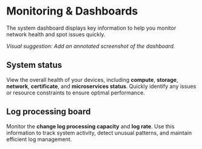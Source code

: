 # Monitoring & Dashboards

The system dashboard displays key information to help you monitor network health and spot issues quickly.

*Visual suggestion: Add an annotated screenshot of the dashboard.*

## System status
View the overall health of your devices, including **compute**, **storage**, **network**, **certificate**, and **microservices status**. Quickly identify any issues or resource constraints to ensure optimal performance.

## Log processing board
Monitor the **change log processing capacity** and **log rate**. Use this information to track system activity, detect unusual patterns, and maintain efficient log management.
